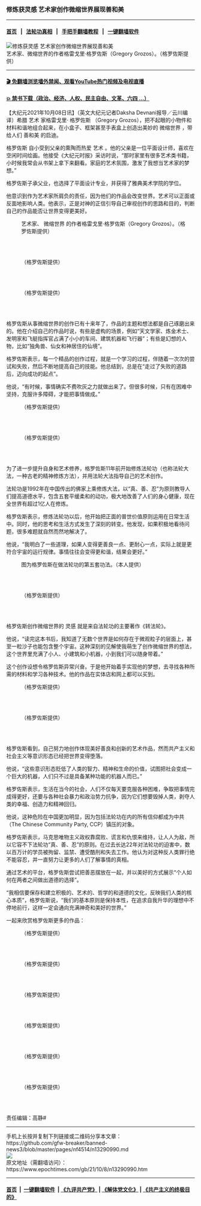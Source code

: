 ### 修炼获灵感 艺术家创作微缩世界展现善和美
------------------------

#### [首页](https://github.com/gfw-breaker/banned-news3/blob/master/README.md) &nbsp;&nbsp;|&nbsp;&nbsp; [法轮功真相](https://github.com/begood0513/basic/blob/master/README.md)  &nbsp;&nbsp;|&nbsp;&nbsp; [手把手翻墙教程](https://github.com/gfw-breaker/guides/wiki)  &nbsp;&nbsp;|&nbsp;&nbsp; [一键翻墙软件](https://github.com/gfw-breaker/nogfw/blob/master/README.md)  



<div><img alt="修炼获灵感 艺术家创作微缩世界展现善和美" class="attachment-djy_600_400 size-djy_600_400 wp-post-image" src="https://i.epochtimes.com/assets/uploads/2021/10/id13291083-Gregory-Grozos-greek-artist-700x420-600x400.jpg"/>
<div class="caption">
 艺术家、微缩世界的作者格雷戈里‧格罗佐斯（Gregory Grozos）。（格罗佐斯提供）
</div></div><hr/>

#### [ 🎬  免翻墙浏览墙外禁闻、观看YouTube热门视频及电视直播](https://github.com/gfw-breaker/HelloWorld)

#### [ 💥  禁书下载（政治、经济、人权、民主自由、文革、六四 ...）](https://github.com/gfw-breaker/books/blob/master/README.md)

<div><p>
 【大纪元2021年10月08日讯】（英文大纪元记者Daksha Devnani报导／云川编译）希腊
 <ok href="https://www.epochtimes.com/gb/tag/%E8%89%BA%E6%9C%AF.html">
  艺术
 </ok>
 家格雷戈里‧
 <ok href="https://www.epochtimes.com/gb/tag/%E6%A0%BC%E7%BD%97%E4%BD%90%E6%96%AF.html">
  格罗佐斯
 </ok>
 （Gregory Grozos），把不起眼的小物件和材料和谐地组合起来，在小盒子、框架甚至手表盒上创造出美妙的
 <ok href="https://www.epochtimes.com/gb/tag/%E5%BE%AE%E7%BC%A9%E4%B8%96%E7%95%8C.html">
  微缩世界
 </ok>
 ，带给人们
 <ok href="https://www.epochtimes.com/gb/tag/%E5%96%84%E5%92%8C%E7%BE%8E.html">
  善和美
 </ok>
 的启迪。
</p>
<p>
 <ok href="https://www.epochtimes.com/gb/tag/%E6%A0%BC%E7%BD%97%E4%BD%90%E6%96%AF.html">
  格罗佐斯
 </ok>
 自小受到父亲的熏陶而热爱
 <ok href="https://www.epochtimes.com/gb/tag/%E8%89%BA%E6%9C%AF.html">
  艺术
 </ok>
 。他的父亲是一位平面设计师，喜欢在空闲时间绘画。他接受《大纪元时报》采访时说，“那时家里有很多艺术类书籍，小时候我常会从书架上拿下来翻看。家庭的艺术氛围，激发了我想当艺术家的梦想。”
</p>
<p>
 格罗佐斯子承父业，也选择了平面设计专业，并获得了雅典美术学院的学位。
</p>
<p>
 他意识到作为艺术家所肩负的责任，因为他们的作品会改变世界。艺术可以正面或反面地影响人类。他表示，正是对神的正信引导自己审视创作的思路和目的，判断自己的作品能否让世界变得更美好。
</p>
<figure aria-describedby="caption-attachment-13291070" class="wp-caption aligncenter" id="attachment_13291070" style="width: 452px">
 <ok href="https://i.epochtimes.com/assets/uploads/2021/10/id13291070-large-Gregory-Grozos-portrait.jpeg" target="_blank">
  <img alt="" class="wp-image-13291070" src="https://i.epochtimes.com/assets/uploads/2021/10/id13291070-large-Gregory-Grozos-portrait-600x792.jpeg"/>
 </ok>
 <br/><figcaption class="wp-caption-text" id="caption-attachment-13291070">
  艺术家、
  <ok href="https://www.epochtimes.com/gb/tag/%E5%BE%AE%E7%BC%A9%E4%B8%96%E7%95%8C.html">
   微缩世界
  </ok>
  的作者格雷戈里‧格罗佐斯（Gregory Grozos）。（格罗佐斯提供）
 </figcaption><br/>
</figure><br/>
<figure aria-describedby="caption-attachment-13291066" class="wp-caption aligncenter" id="attachment_13291066" style="width: 601px">
 <ok href="https://i.epochtimes.com/assets/uploads/2021/10/id13291066-ET-Gregory-Grozos-11.jpg" target="_blank">
  <img alt="" class="wp-image-13291066" src="https://i.epochtimes.com/assets/uploads/2021/10/id13291066-ET-Gregory-Grozos-11-600x450.jpg"/>
 </ok>
 <br/><figcaption class="wp-caption-text" id="caption-attachment-13291066">
  （格罗佐斯提供）
 </figcaption><br/>
</figure><br/>
<figure aria-describedby="caption-attachment-13291064" class="wp-caption aligncenter" id="attachment_13291064" style="width: 600px">
 <ok href="https://i.epochtimes.com/assets/uploads/2021/10/id13291064-ET-Gregory-Grozos-12.jpg" target="_blank">
  <img alt="" class="size-large wp-image-13291064" src="https://i.epochtimes.com/assets/uploads/2021/10/id13291064-ET-Gregory-Grozos-12-600x450.jpg"/>
 </ok>
 <br/><figcaption class="wp-caption-text" id="caption-attachment-13291064">
  （格罗佐斯提供）
 </figcaption><br/>
</figure><br/>
<p>
 格罗佐斯从事微缩世界的创作已有十来年了，作品的主题和想法都是自己琢磨出来的。他在介绍自己的作品时说，有些是虚构的场景，例如“天文学家、炼金术士、发明家和飞艇指挥官占满了小小的车间、建筑机器和飞行器”；有些是幻想的人物，比如“独角兽、仙女和神居住的仙境”。
</p>
<p>
 格罗佐斯表示，每一个精品的创作过程，就是一个学习的过程，伴随着一次次的尝试和失败，然后不断地提高自己的技能。他总结到，总是在“走过了失败的道路后，迈向成功的起点”。
</p>
<p>
 他说，“有时候，事情确实不费吹灰之力就做出来了。但很多时候，只有在困难中坚持，克服许多障碍，才能把事情做成。”
</p>
<figure aria-describedby="caption-attachment-13291062" class="wp-caption aligncenter" id="attachment_13291062" style="width: 600px">
 <ok href="https://i.epochtimes.com/assets/uploads/2021/10/id13291062-ET-Gregory-Grozos-2.jpg" target="_blank">
  <img alt="" class="size-large wp-image-13291062" src="https://i.epochtimes.com/assets/uploads/2021/10/id13291062-ET-Gregory-Grozos-2-600x491.jpg"/>
 </ok>
 <br/><figcaption class="wp-caption-text" id="caption-attachment-13291062">
  （格罗佐斯提供）
 </figcaption><br/>
</figure><br/>
<figure aria-describedby="caption-attachment-13291061" class="wp-caption aligncenter" id="attachment_13291061" style="width: 600px">
 <ok href="https://i.epochtimes.com/assets/uploads/2021/10/id13291061-ET-Gregory-Grozos-3.jpg" target="_blank">
  <img alt="" class="size-large wp-image-13291061" src="https://i.epochtimes.com/assets/uploads/2021/10/id13291061-ET-Gregory-Grozos-3-600x400.jpg"/>
 </ok>
 <br/><figcaption class="wp-caption-text" id="caption-attachment-13291061">
  （格罗佐斯提供）
 </figcaption><br/>
</figure><br/>
<p>
 为了进一步提升自身和艺术修养，格罗佐斯11年前开始修炼法轮功（也称法轮大法，一种古老的精神修炼方法），并用法轮大法指导自己的艺术创作。
</p>
<p>
 法轮功是1992年在中国传出的佛家上乘修炼大法，以“真、善、忍”为原则教导人们提高道德水平，包含五套平缓柔和的动功，极大地改善了人们的身心健康，现在全世界有超过1亿人在修炼。
</p>
<p>
 格罗佐斯表示，修炼法轮功以后，他开始把正面的普世价值原则运用在日常生活中。同时，他的思考和生活方式发生了深刻的转变。他发现，如果积极地看待问题，很多难题就自然而然地解决了。
</p>
<p>
 他说，“我明白了一些道理，如果人变得更善良一点、更耐心一点，实际上就是更符合宇宙的运行规律。事情往往会变得更和谐，结果会更好。”
</p>
<figure aria-describedby="caption-attachment-13291054" class="wp-caption aligncenter" id="attachment_13291054" style="width: 600px">
 <ok href="https://i.epochtimes.com/assets/uploads/2021/10/id13291054-large-practicing2lr.jpeg" target="_blank">
  <img alt="" class="size-large wp-image-13291054" src="https://i.epochtimes.com/assets/uploads/2021/10/id13291054-large-practicing2lr-600x450.jpeg"/>
 </ok>
 <br/><figcaption class="wp-caption-text" id="caption-attachment-13291054">
  图为格罗佐斯在做法轮功的第五套功法。（本人提供）
 </figcaption><br/>
</figure><br/>
<figure aria-describedby="caption-attachment-13291051" class="wp-caption aligncenter" id="attachment_13291051" style="width: 600px">
 <ok href="https://i.epochtimes.com/assets/uploads/2021/10/id13291051-ET-Gregory-Grozos-1.jpg" target="_blank">
  <img alt="" class="size-large wp-image-13291051" src="https://i.epochtimes.com/assets/uploads/2021/10/id13291051-ET-Gregory-Grozos-1-600x450.jpg"/>
 </ok>
 <br/><figcaption class="wp-caption-text" id="caption-attachment-13291051">
  （格罗佐斯提供）
 </figcaption><br/>
</figure><br/>
<p>
 格罗佐斯创作微缩世界的
 <ok href="https://www.epochtimes.com/gb/tag/%E7%81%B5%E6%84%9F.html">
  灵感
 </ok>
 就是来自法轮功的主要著作《转法轮》。
</p>
<p>
 他说，“读完这本书后，我知道了无数个世界是如何存在于微观粒子的层面上，甚至一粒沙子也能包含整个宇宙。这种深刻的见解使我萌生了创作微缩世界的想法，这个世界里充满了小人、小建筑和小机器，小到我们可以随身带着。”
</p>
<p>
 这个创作设想令格罗佐斯异常兴奋。于是他开始着手实现他的梦想，去寻找各种所需的材料和学习各种技术。他的作品在实体店和网上都可以买到。
</p>
<figure aria-describedby="caption-attachment-13291047" class="wp-caption aligncenter" id="attachment_13291047" style="width: 600px">
 <ok href="https://i.epochtimes.com/assets/uploads/2021/10/id13291047-ET-Gregory-Grozos-5.jpg" target="_blank">
  <img alt="" class="size-large wp-image-13291047" src="https://i.epochtimes.com/assets/uploads/2021/10/id13291047-ET-Gregory-Grozos-5-600x450.jpg"/>
 </ok>
 <br/><figcaption class="wp-caption-text" id="caption-attachment-13291047">
  （格罗佐斯提供）
 </figcaption><br/>
</figure><br/>
<figure aria-describedby="caption-attachment-13291036" class="wp-caption aligncenter" id="attachment_13291036" style="width: 600px">
 <ok href="https://i.epochtimes.com/assets/uploads/2021/10/id13291036-ET-Gregory-Grozos-13.jpg" target="_blank">
  <img alt="" class="size-large wp-image-13291036" src="https://i.epochtimes.com/assets/uploads/2021/10/id13291036-ET-Gregory-Grozos-13-600x450.jpg"/>
 </ok>
 <br/><figcaption class="wp-caption-text" id="caption-attachment-13291036">
  （格罗佐斯提供）
 </figcaption><br/>
</figure><br/>
<p>
 格罗佐斯看到，自己努力地创作体现美好善良和创新的艺术作品，然而共产主义和社会主义等意识形态已经把世界变得堕落。
</p>
<p>
 他说，“这些意识形态贬低了人类的智力、精神和生命的价值，试图把社会变成一个巨大的机器，人们只不过是具备某种功能的机器人而已。”
</p>
<p>
 格罗佐斯表示，生活在当今的社会，人们不仅每天要克服各种困难，争取把事情完成得更好，还要与各种社会暴力和政治势力抗争，因为它们想要毁掉人类，剥夺人类的幸福、创造力和精神回归。
</p>
<p>
 他说，这种危险在中国更加明显，因为包括法轮功在内的所有信仰都成为中共（The Chinese Community Party, CCP）镇压的对象。
</p>
<p>
 格罗佐斯表示，马克思唯物主义政权靠腐败、谎言和仇恨来维持，让人人为敌，所以它容不下法轮功“真、善、忍”的原则。在过去长达22年对法轮功的迫害中，数以百万计的学员被拘留、监禁、遭受酷刑和失去工作。他认为对这种反人类罪行绝不能容忍，并一直努力让更多的人们了解事情的真相。
</p>
<p>
 通过艺术的平台，格罗佐斯尝试把善恶摆放在一起，并以美好的方式展示“个人如何在两者之间做出道德的选择”。
</p>
<p>
 “我相信要保存和建立积极的、艺术的、哲学的和道德的文化，反映我们人类的核心本质”，格罗佐斯说，“我们的基本原则是保持本性，在追求自我升华的理想中不停地前行，这样一定会通向充满神奇和美好的世界。”
</p>
<p>
 一起来欣赏格罗佐斯更多的作品：
</p>
<figure aria-describedby="caption-attachment-13291018" class="wp-caption aligncenter" id="attachment_13291018" style="width: 600px">
 <ok href="https://i.epochtimes.com/assets/uploads/2021/10/id13291018-ET-Gregory-Grozos-14.jpg" target="_blank">
  <img alt="" class="size-large wp-image-13291018" src="https://i.epochtimes.com/assets/uploads/2021/10/id13291018-ET-Gregory-Grozos-14-600x450.jpg"/>
 </ok>
 <br/><figcaption class="wp-caption-text" id="caption-attachment-13291018">
  （格罗佐斯提供）
 </figcaption><br/>
</figure><br/>
<figure aria-describedby="caption-attachment-13291013" class="wp-caption aligncenter" id="attachment_13291013" style="width: 600px">
 <ok href="https://i.epochtimes.com/assets/uploads/2021/10/id13291013-ET-Gregory-Grozos-15.jpg" target="_blank">
  <img alt="" class="size-large wp-image-13291013" src="https://i.epochtimes.com/assets/uploads/2021/10/id13291013-ET-Gregory-Grozos-15-600x450.jpg"/>
 </ok>
 <br/><figcaption class="wp-caption-text" id="caption-attachment-13291013">
  （格罗佐斯提供）
 </figcaption><br/>
</figure><br/>
<figure aria-describedby="caption-attachment-13291010" class="wp-caption aligncenter" id="attachment_13291010" style="width: 600px">
 <ok href="https://i.epochtimes.com/assets/uploads/2021/10/id13291010-ET-Gregory-Grozos-16.jpg" target="_blank">
  <img alt="" class="size-large wp-image-13291010" src="https://i.epochtimes.com/assets/uploads/2021/10/id13291010-ET-Gregory-Grozos-16-600x446.jpg"/>
 </ok>
 <br/><figcaption class="wp-caption-text" id="caption-attachment-13291010">
  （格罗佐斯提供）
 </figcaption><br/>
</figure><br/>
<figure aria-describedby="caption-attachment-13291008" class="wp-caption aligncenter" id="attachment_13291008" style="width: 600px">
 <ok href="https://i.epochtimes.com/assets/uploads/2021/10/id13291008-ET-Gregory-Grozos-6.jpg" target="_blank">
  <img alt="" class="size-large wp-image-13291008" src="https://i.epochtimes.com/assets/uploads/2021/10/id13291008-ET-Gregory-Grozos-6-600x600.jpg"/>
 </ok>
 <br/><figcaption class="wp-caption-text" id="caption-attachment-13291008">
  （格罗佐斯提供）
 </figcaption><br/>
</figure><br/>
<figure aria-describedby="caption-attachment-13291004" class="wp-caption aligncenter" id="attachment_13291004" style="width: 600px">
 <ok href="https://i.epochtimes.com/assets/uploads/2021/10/id13291004-ET-Gregory-Grozos-8.jpg" target="_blank">
  <img alt="" class="size-large wp-image-13291004" src="https://i.epochtimes.com/assets/uploads/2021/10/id13291004-ET-Gregory-Grozos-8-600x450.jpg"/>
 </ok>
 <br/><figcaption class="wp-caption-text" id="caption-attachment-13291004">
  （格罗佐斯提供）
 </figcaption><br/>
</figure><br/>
<figure aria-describedby="caption-attachment-13290997" class="wp-caption aligncenter" id="attachment_13290997" style="width: 600px">
 <ok href="https://i.epochtimes.com/assets/uploads/2021/10/id13290997-ET-Gregory-Grozos-10.jpg" target="_blank">
  <img alt="" class="size-large wp-image-13290997" src="https://i.epochtimes.com/assets/uploads/2021/10/id13290997-ET-Gregory-Grozos-10-600x600.jpg"/>
 </ok>
 <br/><figcaption class="wp-caption-text" id="caption-attachment-13290997">
  （格罗佐斯提供）
 </figcaption><br/>
</figure><br/>
<p>
 责任编辑：高静#
</p>
</div>
<hr/>
手机上长按并复制下列链接或二维码分享本文章：<br/>
https://github.com/gfw-breaker/banned-news3/blob/master/pages/nf4514/n13290990.md <br/>
<a href='https://github.com/gfw-breaker/banned-news3/blob/master/pages/nf4514/n13290990.md'><img src='https://github.com/gfw-breaker/banned-news3/blob/master/pages/nf4514/n13290990.md.png'/></a> <br/>
原文地址（需翻墙访问）：https://www.epochtimes.com/gb/21/10/8/n13290990.htm


------------------------
#### [首页](https://github.com/gfw-breaker/banned-news3/blob/master/README.md) &nbsp;|&nbsp; [一键翻墙软件](https://github.com/gfw-breaker/nogfw/blob/master/README.md) &nbsp;| [《九评共产党》](https://github.com/gfw-breaker/9ping.md/blob/master/README.md#九评之一评共产党是什么) | [《解体党文化》](https://github.com/gfw-breaker/jtdwh.md/blob/master/README.md) | [《共产主义的终极目的》](https://github.com/gfw-breaker/gczydzjmd.md/blob/master/README.md)


<img src='http://gfw-breaker.win/banned-news3/pages/nf4514/n13290990.md' width='0px' height='0px'/>